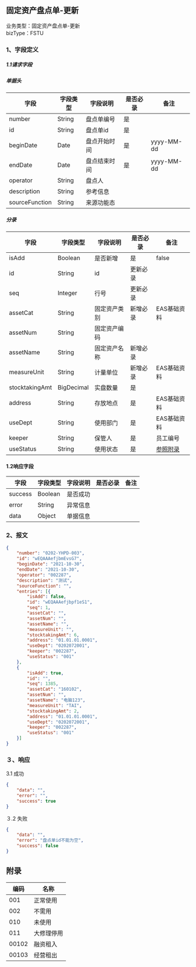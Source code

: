 ## 固定资产盘点单-更新

业务类型：固定资产盘点单-更新<br>
bizType：FSTU<br>

### 1、字段定义
##### 1.1请求字段
##### 单据头
| 字段      | 字段类型 | 字段说明       | 是否必录 | 备注                           |
| --------- | -------- | -------------- | -------- | ------------------------------ |
| number    | String   | 盘点单编号     | 是 |       |
| id        | String   | 盘点单id | 是 |                |
| beginDate | Date     | 盘点开始时间   | 是 | yyyy-MM-dd  |
| endDate   | Date     | 盘点结束时间   | 是 | yyyy-MM-dd  |
| operator  | String   | 盘点人  |        |  |
| description  | String   | 参考信息 |        |  |
| sourceFunction  | String   | 来源功能态 |        |  |

##### 分录
| 字段           | 字段类型   | 字段说明     | 是否必录 | 备注                   |
| -------------- | ---------- | ------------ | -------- | ---------------------- |
| isAdd          | Boolean    | 是否新增     | 是       | false                  |
| id             | String     | id           | 更新必录 |                        |
| seq            | Integer    | 行号         | 更新必录 |                        |
| assetCat       | String     | 固定资产类别 | 新增必录 | EAS基础资料            |
| assetNum       | String     | 固定资产编码 |          |                        |
| assetName      | String     | 固定资产名称 | 新增必录 |                        |
| measureUnit    | String     | 计量单位     | 新增必录 | EAS基础资料            |
| stocktakingAmt | BigDecimal | 实盘数量     | 是       |                        |
| address        | String     | 存放地点     | 是       | EAS基础资料            |
| useDept        | String     | 使用部门     | 是       | EAS基础资料            |
| keeper         | String     | 保管人       | 是       | 员工编号               |
| useStatus      | String     | 使用状态     | 是       | [参照附录](#useStatus) |

#### 1.2响应字段
| 字段    | 字段类型 | 字段说明 | 是否必录 | 备注 |
| ------- | -------- | -------- | -------- | ---- |
| success | Boolean  | 是否成功 |          |      |
| error   | String   | 异常信息 |          |      |
| data    | Object   | 单据信息 |          |      |

### 2、报文

```json
{
	"number": "0202-YHPD-003",
	"id": "wEQAAAefjbmEvsG7",
	"beginDate": "2021-10-30",
	"endDate": "2021-10-30",
	"operator": "002287",
	"description": "测试",
	"sourceFunction": "",
	"entries": [{
		"isAdd": false,
		"id": "wEQAAAefjbpf1eS1",
		"seq": 1,
		"assetCat": "",
		"assetNum": "",
		"assetName": "",
		"measureUnit": "",
		"stocktakingAmt": 6,
		"address": "01.01.01.0001",
		"useDept": "0202072001",
		"keeper": "002287",
		"useStatus": "001"
	},
	{
		"isAdd": true,
		"id": "",
		"seq": 1385,
		"assetCat": "160102",
		"assetNum": "",
		"assetName": "电脑123",
		"measureUnit": "TAI",
		"stocktakingAmt": 2,
		"address": "01.01.01.0001",
		"useDept": "0202072001",
		"keeper": "002287",
		"useStatus": "001"
	}]
}
```

### ３、响应
3.1 成功
```json
{
	"data": "",
	"error": "",
	"success": true
}
```

３.2 失败
```json
{
	"data": "",
	"error": "盘点单id不能为空",
	"success": false
}
```



## 附录


| 编码  | 名称       |
| ----- | ---------- |
| 001   | 正常使用   |
| 002   | 不需用     |
| 010   | 未使用     |
| 011   | 大修理停用 |
| 00102 | 融资租入   |
| 00103 | 经营租出   |